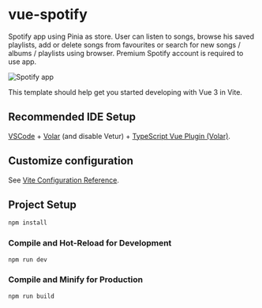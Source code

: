 # vue-spotify
Spotify app using Pinia as store. User can listen to songs, browse his saved playlists, add or delete songs from favourites or search for new songs / albums / playlists using browser. Premium Spotify account is required to use app.


![Spotify app](https://github.com/iv3it/portfolio-2023/blob/main/public/projects/spotify-1.png)


This template should help get you started developing with Vue 3 in Vite.

## Recommended IDE Setup

[VSCode](https://code.visualstudio.com/) + [Volar](https://marketplace.visualstudio.com/items?itemName=Vue.volar) (and disable Vetur) + [TypeScript Vue Plugin (Volar)](https://marketplace.visualstudio.com/items?itemName=Vue.vscode-typescript-vue-plugin).

## Customize configuration

See [Vite Configuration Reference](https://vitejs.dev/config/).

## Project Setup

```sh
npm install
```

### Compile and Hot-Reload for Development

```sh
npm run dev
```

### Compile and Minify for Production

```sh
npm run build
```

